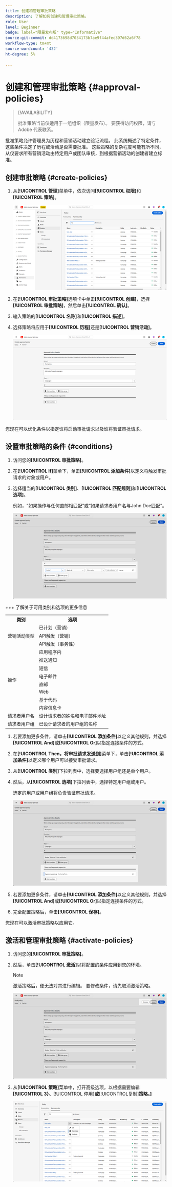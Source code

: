 ```yaml
---
title: 创建和管理审批策略
description: 了解如何创建和管理审批策略。
role: User
level: Beginner
badge: label="限量发布版" type="Informative"
source-git-commit: dd4173698d7034173b7ae9f44afec397d62a6f78
workflow-type: tm+mt
source-wordcount: '432'
ht-degree: 5%

---
```



# 创建和管理审批策略 {#approval-policies}

>[!AVAILABILITY]
>
> 批准策略当前仅适用于一组组织（限量发布）。 要获得访问权限，请与 Adobe 代表联系。

批准策略允许管理员为历程和营销活动建立验证流程。 此系统概述了特定条件，这些条件决定了历程或活动是否需要批准。 这些策略的复杂程度可能有所不同，从仅要求所有营销活动由特定用户或团队审核，到根据营销活动的创建者建立标准。

## 创建审批策略 {#create-policies}

1. 从&#x200B;**[!UICONTROL 管理]**&#x200B;菜单中，依次访问&#x200B;**[!UICONTROL 权限]**&#x200B;和&#x200B;**[!UICONTROL 策略]**。

   ![](assets/policy_create_1.png)

1. 在&#x200B;**[!UICONTROL 审批策略]**&#x200B;选项卡中单击&#x200B;**[!UICONTROL 创建]**，选择&#x200B;**[!UICONTROL 审批策略]**，然后单击&#x200B;**[!UICONTROL 确认]**。

1. 输入策略的&#x200B;**[!UICONTROL 名称]**&#x200B;和&#x200B;**[!UICONTROL 描述]**。

1. 选择策略将应用于&#x200B;**[!UICONTROL 历程]**&#x200B;还是&#x200B;**[!UICONTROL 营销活动]**。

   ![](assets/policy_create_2.png)

您现在可以优化条件以指定谁将启动审批请求以及谁将验证审批请求。

## 设置审批策略的条件 {#conditions}

1. 访问您的&#x200B;**[!UICONTROL 审批策略]**。

1. 在&#x200B;**[!UICONTROL If]**&#x200B;菜单下，单击&#x200B;**[!UICONTROL 添加条件]**&#x200B;以定义将触发审批请求的对象或用户。

1. 选择适当的&#x200B;**[!UICONTROL 类别]**、**[!UICONTROL 匹配规则]**&#x200B;和&#x200B;**[!UICONTROL 选项]**。

   例如，“如果操作与任何直邮相匹配”或“如果请求者用户名与John Doe匹配”。

   ![](assets/policy_condition_1.png)

+++ 了解关于可用类别和选项的更多信息
   <table>
    <tr>
      <th>类别</th>
      <th>选项</th>
    </tr>
    <tr>
      <td rowspan="3">营销活动类型</td>
      <td>已计划（营销）</td>
    </tr>
    <tr>
    <td>API触发（营销）</td>
    </tr>
    <tr>
    <td>API触发（事务性）</td>
    </tr>
    <tr>
    <td rowspan="8">操作</td>
    <td>应用程序内</td>
    </tr>
    <tr>
    <td>推送通知</td>
   </tr>
    <tr>
    <td>短信</td>
    </tr>
    <tr>
    <td>电子邮件</td>
    </tr>
    <tr>
    <td>直邮</td>
    </tr>
    <tr>
    <td>Web</td>
    </tr>
    <tr>
    <td>基于代码</td>
    </tr>
    <tr>
    <td>内容信息卡</td>
    </tr>
    <tr>
    <td>请求者用户名</td>
    <td>设计请求者的姓名和电子邮件地址</td>
    </tr>
    <tr>
    <td>请求者用户组</td>
    <td>已设计请求者的用户组的名称</td>
    </tr>
    </table>


1. 若要添加更多条件，请单击&#x200B;**[!UICONTROL 添加条件]**&#x200B;以定义其他规则，并选择&#x200B;**[!UICONTROL And]**&#x200B;或&#x200B;**[!UICONTROL Or]**&#x200B;以指定连接条件的方式。

1. 在&#x200B;**[!UICONTROL Then，将审批请求发送到]**&#x200B;菜单下，单击&#x200B;**[!UICONTROL 添加条件]**&#x200B;以定义哪个用户可以接受审批请求。

1. 从&#x200B;**[!UICONTROL 类别]**&#x200B;下拉列表中，选择要选择用户组还是单个用户。

1. 然后，从&#x200B;**[!UICONTROL 选项]**&#x200B;下拉列表中，选择特定用户组或用户。

   选定的用户或用户组将负责验证审批请求。

   ![](assets/policy_condition_2.png)

1. 若要添加更多条件，请单击&#x200B;**[!UICONTROL 添加条件]**&#x200B;以定义其他规则，并选择&#x200B;**[!UICONTROL And]**&#x200B;或&#x200B;**[!UICONTROL Or]**&#x200B;以指定连接条件的方式。

1. 完全配置策略后，单击&#x200B;**[!UICONTROL 保存]**。

您现在可以激活审批策略以应用它。

## 激活和管理审批策略 {#activate-policies}

1. 访问您的&#x200B;**[!UICONTROL 审批策略]**。

1. 然后，单击&#x200B;**[!UICONTROL 激活]**&#x200B;以将配置的条件应用到您的环境。

   >[!NOTE]
   >
   >激活策略后，便无法对其进行编辑。 要修改条件，请先取消激活策略。

   ![](assets/policy_activate_1.png)

1. 从&#x200B;**[!UICONTROL 策略]**&#x200B;菜单中，打开高级选项，以根据需要编辑&#x200B;**[!UICONTROL 3}、**[!UICONTROL &#x200B;停用&#x200B;]**或**[!UICONTROL &#x200B;复制&#x200B;]**策略。]**

   ![](assets/policy_activate_2.png)

